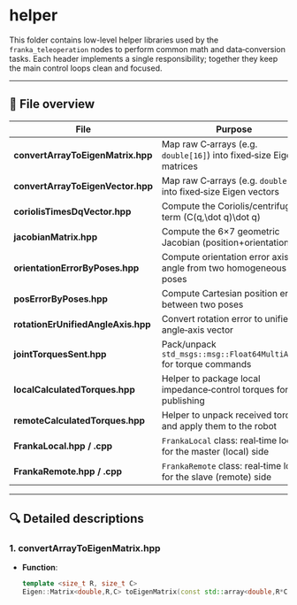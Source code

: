# helper

This folder contains low-level helper libraries used by the `franka_teleoperation` nodes to perform common math and data‐conversion tasks.  Each header implements a single responsibility; together they keep the main control loops clean and focused.

---

## 📂 File overview

| File                                             | Purpose                                                             |
| ------------------------------------------------ | ------------------------------------------------------------------- |
| **convertArrayToEigenMatrix.hpp**                | Map raw C‐arrays (e.g. `double[16]`) into fixed‐size Eigen matrices |
| **convertArrayToEigenVector.hpp**                | Map raw C‐arrays (e.g. `double[7]`) into fixed‐size Eigen vectors   |
| **coriolisTimesDqVector.hpp**                    | Compute the Coriolis/centrifugal term \(C(q,\dot q)\dot q\)         |
| **jacobianMatrix.hpp**                           | Compute the 6×7 geometric Jacobian (position+orientation)           |
| **orientationErrorByPoses.hpp**                  | Compute orientation error axis & angle from two homogeneous poses   |
| **posErrorByPoses.hpp**                          | Compute Cartesian position error between two poses                 |
| **rotationErUnifiedAngleAxis.hpp**               | Convert rotation error to unified angle‐axis vector                |
| **jointTorquesSent.hpp**                         | Pack/unpack `std_msgs::msg::Float64MultiArray` for torque commands  |
| **localCalculatedTorques.hpp**                   | Helper to package local impedance‐control torques for publishing    |
| **remoteCalculatedTorques.hpp**                  | Helper to unpack received torques and apply them to the robot       |
| **FrankaLocal.hpp / .cpp**                       | `FrankaLocal` class: real‐time loop for the master (local) side     |
| **FrankaRemote.hpp / .cpp**                      | `FrankaRemote` class: real‐time loop for the slave (remote) side    |

---

## 🔍 Detailed descriptions

### 1. convertArrayToEigenMatrix.hpp  
- **Function**:  
  ```cpp
  template <size_t R, size_t C>
  Eigen::Matrix<double,R,C> toEigenMatrix(const std::array<double,R*C>& data);
